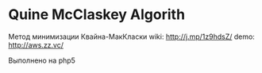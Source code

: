 Quine McClaskey Algorith
=====
Метод минимизации Квайна-МакКласки
wiki: http://j.mp/1z9hdsZ/
demo: http://aws.zz.vc/

Выполнено на php5

